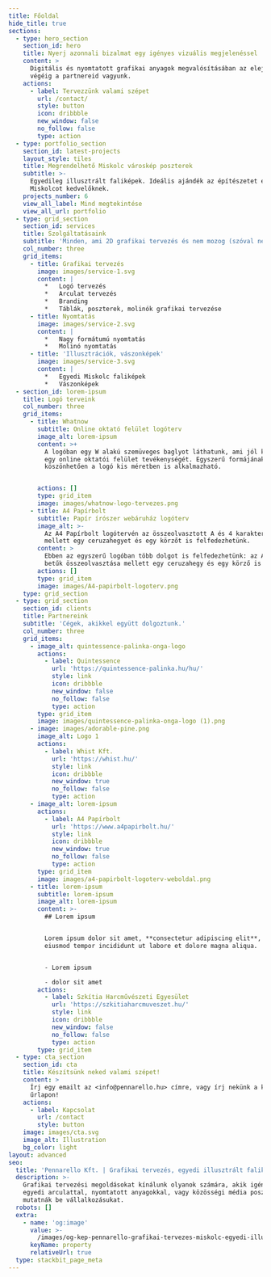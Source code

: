 ```yaml
---
title: Főoldal
hide_title: true
sections:
  - type: hero_section
    section_id: hero
    title: Nyerj azonnali bizalmat egy igényes vizuális megjelenéssel
    content: >
      Digitális és nyomtatott grafikai anyagok megvalósításában az elejétől a
      végéig a partnereid vagyunk.
    actions:
      - label: Tervezzünk valami szépet
        url: /contact/
        style: button
        icon: dribbble
        new_window: false
        no_follow: false
        type: action
  - type: portfolio_section
    section_id: latest-projects
    layout_style: tiles
    title: Megrendelhető Miskolc városkép poszterek
    subtitle: >-
      Egyedileg illusztrált faliképek. Ideális ajándék az építészetet és/vagy
      Miskolcot kedvelőknek.
    projects_number: 6
    view_all_label: Mind megtekintése
    view_all_url: portfolio
  - type: grid_section
    section_id: services
    title: Szolgáltatásaink
    subtitle: 'Minden, ami 2D grafikai tervezés és nem mozog (szóval nem videó).'
    col_number: three
    grid_items:
      - title: Grafikai tervezés
        image: images/service-1.svg
        content: |
          *   Logó tervezés
          *   Arculat tervezés
          *   Branding
          *   Táblák, poszterek, molinók grafikai tervezése
      - title: Nyomtatás
        image: images/service-2.svg
        content: |
          *   Nagy formátumú nyomtatás
          *   Molinó nyomtatás
      - title: 'Illusztrációk, vászonképek'
        image: images/service-3.svg
        content: |
          *   Egyedi Miskolc faliképek
          *   Vászonképek 
  - section_id: lorem-ipsum
    title: Logó terveink
    col_number: three
    grid_items:
      - title: Whatnow
        subtitle: Online oktató felület logóterv
        image_alt: lorem-ipsum
        content: >+
          A logóban egy W alakú szemüveges baglyot láthatunk, ami jól kifejezi
          egy online oktatói felület tevékenységét. Egyszerű formájának
          köszönhetően a logó kis méretben is alkalmazható.


        actions: []
        type: grid_item
        image: images/whatnow-logo-tervezes.png
      - title: A4 Papírbolt
        subtitle: Papír írószer webáruház logóterv
        image_alt: >-
          Az A4 Papírbolt logótervén az összeolvasztott A és 4 karakterek
          mellett egy ceruzahegyet és egy körzőt is felfedezhetünk.
        content: >
          Ebben az egyszerű logóban több dolgot is felfedezhetünk: az A és 4
          betűk összeolvasztása mellett egy ceruzahegy és egy körző is megbújik.
        actions: []
        type: grid_item
        image: images/A4-papirbolt-logoterv.png
    type: grid_section
  - type: grid_section
    section_id: clients
    title: Partnereink
    subtitle: 'Cégek, akikkel együtt dolgoztunk.'
    col_number: three
    grid_items:
      - image_alt: quintessence-palinka-onga-logo
        actions:
          - label: Quintessence
            url: 'https://quintessence-palinka.hu/hu/'
            style: link
            icon: dribbble
            new_window: false
            no_follow: false
            type: action
        type: grid_item
        image: images/quintessence-palinka-onga-logo (1).png
      - image: images/adorable-pine.png
        image_alt: Logo 1
        actions:
          - label: Whist Kft.
            url: 'https://whist.hu/'
            style: link
            icon: dribbble
            new_window: true
            no_follow: false
            type: action
      - image_alt: lorem-ipsum
        actions:
          - label: A4 Papírbolt
            url: 'https://www.a4papirbolt.hu/'
            style: link
            icon: dribbble
            new_window: true
            no_follow: false
            type: action
        type: grid_item
        image: images/a4-papirbolt-logoterv-weboldal.png
      - title: lorem-ipsum
        subtitle: lorem-ipsum
        image_alt: lorem-ipsum
        content: >-
          ## Lorem ipsum


          Lorem ipsum dolor sit amet, **consectetur adipiscing elit**, sed do
          eiusmod tempor incididunt ut labore et dolore magna aliqua.


          - Lorem ipsum

          - dolor sit amet
        actions:
          - label: Szkítia Harcművészeti Egyesület
            url: 'https://szkitiaharcmuveszet.hu/'
            style: link
            icon: dribbble
            new_window: false
            no_follow: false
            type: action
        type: grid_item
  - type: cta_section
    section_id: cta
    title: Készítsünk neked valami szépet!
    content: >
      Írj egy emailt az <info@pennarello.hu> címre, vagy írj nekünk a kapcsolati
      űrlapon!
    actions:
      - label: Kapcsolat
        url: /contact
        style: button
    image: images/cta.svg
    image_alt: Illustration
    bg_color: light
layout: advanced
seo:
  title: 'Pennarello Kft. | Grafikai tervezés, egyedi illusztrált faliképek'
  description: >-
    Grafikai tervezési megoldásokat kínálunk olyanok számára, akik igényes és
    egyedi arculattal, nyomtatott anyagokkal, vagy közösségi média posztokkal
    mutatnák be vállalkozásukat.
  robots: []
  extra:
    - name: 'og:image'
      value: >-
        /images/og-kep-pennarello-grafikai-tervezes-miskolc-egyedi-illusztracio.png
      keyName: property
      relativeUrl: true
  type: stackbit_page_meta
---
```

